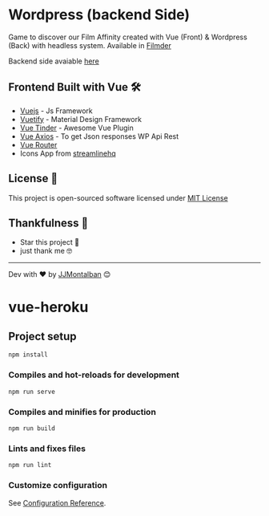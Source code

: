 # Wordpress (backend Side)

Game to discover our Film Affinity created with Vue (Front) & Wordpress (Back)  with headless system. Available in [Filmder](https://filmder.jjmontalban.com)

Backend side avaiable [here](https://github.com/jjmontalban/filmder-back)


## Frontend Built with Vue 🛠️

  - [Vuejs](https://github.com/vuejs/vue) - Js Framework
  - [Vuetify](https://vuetifyjs.com/en/) - Material Design Framework
  - [Vue Tinder](https://shanlh.github.io/vue-tinder/) - Awesome Vue Plugin
  - [Vue Axios](https://www.npmjs.com/package/vue-axios) - To get Json responses WP Api Rest
  - [Vue Router](https://router.vuejs.org/)
  - Icons App from [streamlinehq](https://www.streamlinehq.com/icons)


## License 📄

This project is open-sourced software licensed under [MIT License](https://opensource.org/licenses/MIT)


## Thankfulness 🎁

* Star this project 📢 
* just thank me 🤓

---
Dev with ❤️ by [JJMontalban](https://jjmontalban.github.io) 😊



# vue-heroku

## Project setup
```
npm install
```

### Compiles and hot-reloads for development
```
npm run serve
```

### Compiles and minifies for production
```
npm run build
```

### Lints and fixes files
```
npm run lint
```

### Customize configuration
See [Configuration Reference](https://cli.vuejs.org/config/).

